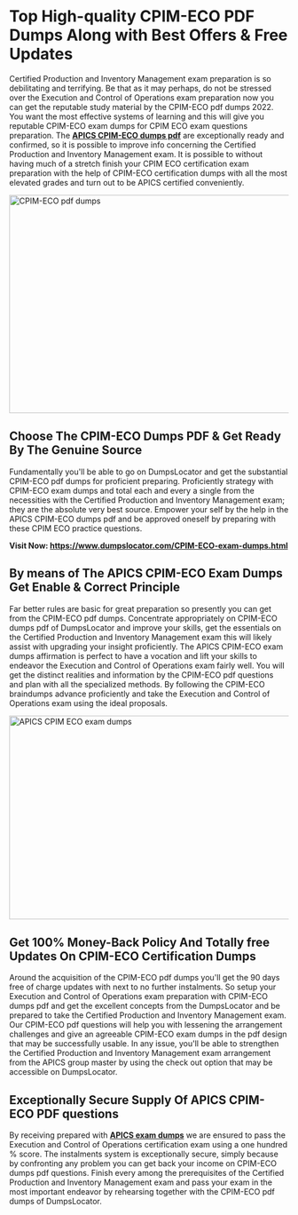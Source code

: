 <h1><strong>Top High-quality CPIM-ECO PDF Dumps Along with Best Offers &amp; Free Updates</strong></h1>
<p>Certified Production and Inventory Management exam preparation is so debilitating and terrifying. Be that as it may perhaps, do not be stressed over the Execution and Control of Operations exam preparation now you can get the reputable study material by the CPIM-ECO pdf dumps 2022. You want the most effective systems of learning and this will give you reputable CPIM-ECO exam dumps for CPIM ECO exam questions preparation. The <strong><a href="https://www.dumpslocator.com/CPIM-ECO-exam-dumps.html">APICS CPIM-ECO dumps pdf</a></strong> are exceptionally ready and confirmed, so it is possible to improve info concerning the Certified Production and Inventory Management exam. It is possible to without having much of a stretch finish your CPIM ECO certification exam preparation with the help of CPIM-ECO certification dumps with all the most elevated grades and turn out to be APICS certified conveniently.</p>
<p><img src="https://i.ibb.co/SKhFh8d/Pastel-Purple-Computer-UI-Class-Syllabus-Education-Presentation.png" alt="CPIM-ECO pdf dumps" width="700" height="393" /></p>
<h2><strong>Choose The CPIM-ECO Dumps PDF &amp; Get Ready By The Genuine Source</strong></h2>
<p>Fundamentally you'll be able to go on DumpsLocator and get the substantial CPIM-ECO pdf dumps for proficient preparing. Proficiently strategy with CPIM-ECO exam dumps and total each and every a single from the necessities with the Certified Production and Inventory Management exam; they are the absolute very best source. Empower your self by the help in the APICS CPIM-ECO dumps pdf and be approved oneself by preparing with these CPIM ECO practice questions.</p>
<p><strong>Visit Now: <a href="https://www.dumpslocator.com/CPIM-ECO-exam-dumps.html">https://www.dumpslocator.com/CPIM-ECO-exam-dumps.html</a></strong></p>
<h2><strong>By means of The APICS CPIM-ECO Exam Dumps Get Enable &amp; Correct Principle</strong></h2>
<p>Far better rules are basic for great preparation so presently you can get from the CPIM-ECO pdf dumps. Concentrate appropriately on CPIM-ECO dumps pdf of DumpsLocator and improve your skills, get the essentials on the Certified Production and Inventory Management exam this will likely assist with upgrading your insight proficiently. The APICS CPIM-ECO exam dumps affirmation is perfect to have a vocation and lift your skills to endeavor the Execution and Control of Operations exam fairly well. You will get the distinct realities and information by the CPIM-ECO pdf questions and plan with all the specialized methods. By following the CPIM-ECO braindumps advance proficiently and take the Execution and Control of Operations exam using the ideal proposals.</p>
<p><a href="https://www.dumpslocator.com/CPIM-ECO-exam-dumps.html"><img src="https://i.ibb.co/NtZbgjG/Blue-and-White-Medical-Dental-Clinic-Facebook-Ad.png" alt="APICS CPIM ECO exam dumps" width="700" height="367" /></a></p>
<h2><strong>Get 100% Money-Back Policy And Totally free Updates On CPIM-ECO Certification Dumps</strong></h2>
<p>Around the acquisition of the CPIM-ECO pdf dumps you'll get the 90 days free of charge updates with next to no further instalments. So setup your Execution and Control of Operations exam preparation with CPIM-ECO dumps pdf and get the excellent concepts from the DumpsLocator and be prepared to take the Certified Production and Inventory Management exam. Our CPIM-ECO pdf questions will help you with lessening the arrangement challenges and give an agreeable CPIM-ECO exam dumps in the pdf design that may be successfully usable. In any issue, you'll be able to strengthen the Certified Production and Inventory Management exam arrangement from the APICS group master by using the check out option that may be accessible on DumpsLocator.</p>
<h2><strong>Exceptionally Secure Supply Of APICS CPIM-ECO PDF questions</strong></h2>
<p>By receiving prepared with <strong><a href="https://www.dumpslocator.com/apics-exams.html">APICS exam dumps</a></strong> we are ensured to pass the Execution and Control of Operations certification exam using a one hundred % score. The instalments system is exceptionally secure, simply because by confronting any problem you can get back your income on CPIM-ECO dumps pdf questions. Finish every among the prerequisites of the Certified Production and Inventory Management exam and pass your exam in the most important endeavor by rehearsing together with the CPIM-ECO pdf dumps of DumpsLocator.</p>
